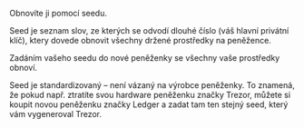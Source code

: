 Obnovíte ji pomocí seedu.

Seed je seznam slov, ze kterých se odvodí dlouhé číslo (váš hlavní privátní klíč), ktery dovede obnovit všechny držené prostředky na peněžence.

Zadáním vašeho seedu do nové peněženky se všechny vaše prostředky obnoví.

Seed je standardizovaný – není vázaný na výrobce peněženky. To znamená, že pokud např. ztratíte svou hardware peněženku značky Trezor, můžete si koupit novou peněženku značky Ledger a zadat tam ten stejný seed, který vám vygeneroval Trezor.

